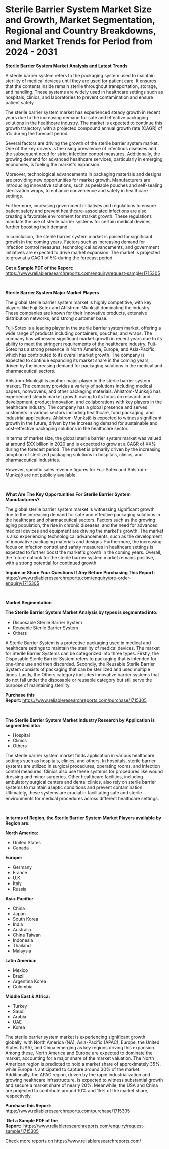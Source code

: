 <p><h1>Sterile Barrier System Market Size and Growth, Market Segmentation, Regional and Country Breakdowns, and Market Trends for Period from 2024 -  2031</h1></p><p><strong>Sterile Barrier System Market Analysis and Latest Trends</strong></p>
<p><p>A sterile barrier system refers to the packaging system used to maintain sterility of medical devices until they are used for patient care. It ensures that the contents inside remain sterile throughout transportation, storage, and handling. These systems are widely used in healthcare settings such as hospitals, clinics, and laboratories to prevent contamination and ensure patient safety.</p><p>The sterile barrier system market has experienced steady growth in recent years due to the increasing demand for safe and effective packaging solutions in the healthcare industry. The market is expected to continue this growth trajectory, with a projected compound annual growth rate (CAGR) of 5% during the forecast period.</p><p>Several factors are driving the growth of the sterile barrier system market. One of the key drivers is the rising prevalence of infectious diseases and the subsequent need for strict infection control measures. Additionally, the growing demand for advanced healthcare services, particularly in emerging economies, is fueling the market's expansion.</p><p>Moreover, technological advancements in packaging materials and designs are providing new opportunities for market growth. Manufacturers are introducing innovative solutions, such as peelable pouches and self-sealing sterilization wraps, to enhance convenience and safety in healthcare settings.</p><p>Furthermore, increasing government initiatives and regulations to ensure patient safety and prevent healthcare-associated infections are also creating a favorable environment for market growth. These regulations mandate the use of sterile barrier systems for certain medical devices, further boosting their demand.</p><p>In conclusion, the sterile barrier system market is poised for significant growth in the coming years. Factors such as increasing demand for infection control measures, technological advancements, and government initiatives are expected to drive market expansion. The market is projected to grow at a CAGR of 5% during the forecast period.</p></p>
<p><strong>Get a Sample PDF of the Report:&nbsp;</strong> <a href="https://www.reliableresearchreports.com/enquiry/request-sample/1715305">https://www.reliableresearchreports.com/enquiry/request-sample/1715305</a></p>
<p>&nbsp;</p>
<p><strong>Sterile Barrier System Major Market Players</strong></p>
<p><p>The global sterile barrier system market is highly competitive, with key players like Fuji-Sotex and Ahlstrom-Munksjö dominating the industry. These companies are known for their innovative products, extensive distribution networks, and strong customer base. </p><p>Fuji-Sotex is a leading player in the sterile barrier system market, offering a wide range of products including containers, pouches, and wraps. The company has witnessed significant market growth in recent years due to its ability to meet the stringent requirements of the healthcare industry. Fuji-Sotex has a strong presence in North America, Europe, and Asia-Pacific, which has contributed to its overall market growth. The company is expected to continue expanding its market share in the coming years, driven by the increasing demand for packaging solutions in the medical and pharmaceutical sectors.</p><p>Ahlstrom-Munksjö is another major player in the sterile barrier system market. The company provides a variety of solutions including medical papers, nonwovens, and other packaging materials. Ahlstrom-Munksjö has experienced steady market growth owing to its focus on research and development, product innovation, and collaborations with key players in the healthcare industry. The company has a global presence and serves customers in various sectors including healthcare, food packaging, and industrial applications. Ahlstrom-Munksjö is expected to witness significant growth in the future, driven by the increasing demand for sustainable and cost-effective packaging solutions in the healthcare sector.</p><p>In terms of market size, the global sterile barrier system market was valued at around $XX billion in 2020 and is expected to grow at a CAGR of XX% during the forecast period. The market is primarily driven by the increasing adoption of sterilized packaging solutions in hospitals, clinics, and pharmaceutical industries. </p><p>However, specific sales revenue figures for Fuji-Sotex and Ahlstrom-Munksjö are not publicly available.</p></p>
<p>&nbsp;</p>
<p><strong>What Are The Key Opportunities For Sterile Barrier System Manufacturers?</strong></p>
<p><p>The global sterile barrier system market is witnessing significant growth due to the increasing demand for safe and effective packaging solutions in the healthcare and pharmaceutical sectors. Factors such as the growing aging population, the rise in chronic diseases, and the need for advanced medical devices and equipment are driving the market's growth. The market is also experiencing technological advancements, such as the development of innovative packaging materials and designs. Furthermore, the increasing focus on infection control and safety measures in healthcare settings is expected to further boost the market's growth in the coming years. Overall, the future outlook for the sterile barrier system market remains positive, with a strong potential for continued growth.</p></p>
<p><strong>Inquire or Share Your Questions If Any Before Purchasing This Report:</strong> <a href="https://www.reliableresearchreports.com/enquiry/pre-order-enquiry/1715305">https://www.reliableresearchreports.com/enquiry/pre-order-enquiry/1715305</a></p>
<p>&nbsp;</p>
<p><strong>Market Segmentation</strong></p>
<p><strong>The Sterile Barrier System Market Analysis by types is segmented into:</strong></p>
<p><ul><li>Disposable Sterile Barrier System</li><li>Reusable Sterile Barrier System</li><li>Others</li></ul></p>
<p><p>A Sterile Barrier System is a protective packaging used in medical and healthcare settings to maintain the sterility of medical devices. The market for Sterile Barrier Systems can be categorized into three types. Firstly, the Disposable Sterile Barrier System refers to packaging that is intended for one-time use and then discarded. Secondly, the Reusable Sterile Barrier System consists of packaging that can be sterilized and used multiple times. Lastly, the Others category includes innovative barrier systems that do not fall under the disposable or reusable category but still serve the purpose of maintaining sterility.</p></p>
<p><strong>Purchase this Report:&nbsp;</strong><a href="https://www.reliableresearchreports.com/purchase/1715305">https://www.reliableresearchreports.com/purchase/1715305</a></p>
<p>&nbsp;</p>
<p><strong>The Sterile Barrier System Market Industry Research by Application is segmented into:</strong></p>
<p><ul><li>Hospital</li><li>Clinics</li><li>Others</li></ul></p>
<p><p>The sterile barrier system market finds application in various healthcare settings such as hospitals, clinics, and others. In hospitals, sterile barrier systems are utilized in surgical procedures, operating rooms, and infection control measures. Clinics also use these systems for procedures like wound dressing and minor surgeries. Other healthcare facilities, including ambulatory surgical centers and dental clinics, also rely on sterile barrier systems to maintain aseptic conditions and prevent contamination. Ultimately, these systems are crucial in facilitating safe and sterile environments for medical procedures across different healthcare settings.</p></p>
<p>&nbsp;</p>
<p><strong>In terms of Region, the Sterile Barrier System Market Players available by Region are:</strong></p>
<p>
    <p> <strong> North America: </strong>
        <ul>
            <li>United States</li>
            <li>Canada</li>
        </ul>
        </p> 
    <p> <strong> Europe: </strong>
        <ul>
            <li>Germany</li>
            <li>France</li>
            <li>U.K.</li>
            <li>Italy</li>
            <li>Russia</li>
        </ul>
        </p> 
    <p> <strong> Asia-Pacific: </strong>
        <ul>
            <li>China</li>
            <li>Japan</li>
            <li>South Korea</li>
            <li>India</li>
            <li>Australia</li>
            <li>China Taiwan</li>
            <li>Indonesia</li>
            <li>Thailand</li>
            <li>Malaysia</li>
        </ul>
        </p> 
    <p> <strong> Latin America: </strong>
        <ul>
            <li>Mexico</li>
            <li>Brazil</li>
            <li>Argentina Korea</li>
            <li>Colombia</li>
        </ul>
        </p> 
    <p> <strong> Middle East & Africa: </strong>
        <ul>
            <li>Turkey</li>
            <li>Saudi</li>
            <li>Arabia</li>
            <li>UAE</li>
            <li>Korea</li>
        </ul>
    </p>
    </p>
<p><p>The sterile barrier system market is experiencing significant growth globally, with North America (NA), Asia-Pacific (APAC), Europe, the United States (USA), and China emerging as key regions driving this expansion. Among these, North America and Europe are expected to dominate the market, accounting for a major share of the market valuation. The North American region is predicted to hold a market share of approximately 35%, while Europe is anticipated to capture around 30% of the market. Additionally, the APAC region, driven by the rapid industrialization and growing healthcare infrastructure, is expected to witness substantial growth and secure a market share of nearly 20%. Meanwhile, the USA and China are projected to contribute around 10% and 15% of the market share, respectively.</p></p>
<p><strong>Purchase this Report: </strong><a href="https://www.reliableresearchreports.com/purchase/1715305">https://www.reliableresearchreports.com/purchase/1715305</a></p>
<p>&nbsp;<strong>Get a Sample PDF of the Report:&nbsp;&nbsp;</strong><a href="https://www.reliableresearchreports.com/enquiry/request-sample/1715305">https://www.reliableresearchreports.com/enquiry/request-sample/1715305</a></p>
<p><strong></strong></p>
<p>Check more reports on https://www.reliableresearchreports.com/</p>